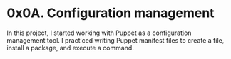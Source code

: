 # 0x0A. Configuration management
In this project, I started working with Puppet as a configuration management tool. I practiced writing Puppet manifest files to create a file, install a package, and execute a command.
